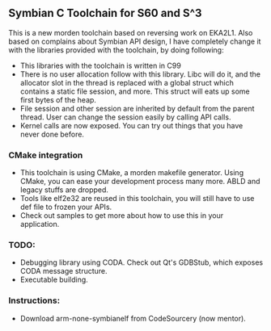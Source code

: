 ## Symbian C Toolchain for S60 and S^3

This is a new morden toolchain based on reversing work on EKA2L1. Also based on complains about Symbian API design, I have completely change it with the libraries provided with the toolchain, by doing following:
- This libraries with the toolchain is written in C99
- There is no user allocation follow with this library. Libc will do it, and the allocator slot in the thread is replaced with a global struct which contains a static file session, and more. This struct will eats up some first bytes of the heap.
- File session and other session are inherited by default from the parent thread. User can change the session easily by calling API calls.
- Kernel calls are now exposed. You can try out things that you have never done before.

### CMake integration
- This toolchain is using CMake, a morden makefile generator. Using CMake, you can ease your development process many more. ABLD and legacy stuffs are dropped.
- Tools like elf2e32 are reused in this toolchain, you will still have to use def file to frozen your APIs.
- Check out samples to get more about how to use this in your application.

### TODO:
- Debugging library using CODA. Check out Qt's GDBStub, which exposes CODA message structure.
- Executable building.

### Instructions:
- Download arm-none-symbianelf from CodeSourcery (now mentor).
